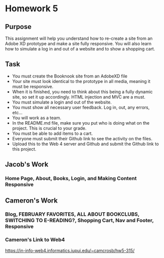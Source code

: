 # Homework 5

## Purpose

This assignment will help you understand how to re-create a site from an Adobe XD prototype and make a site fully responsive. You will also learn how to simulate a log in and out of a website and to show a shopping cart.  

## Task
- You must create the Booknook site from an AdobeXD file
- Your site must look identical to the prototype in all media, meaning it must be responsive. 
- When it is finished, you need to think about this being a fully dynamic site, so set it up accordingly. HTML injection and MVC are a must. 
- You must simulate a login and out of the website. 
- You must show all necessary user feedback. Log in, out, any errors, etc...
- You will work as a team. 
- In the README.md file, make sure you put who is doing what on the project. This is crucial to your grade. 
- You must be able to add items to a cart.  
- Everyone must submit their Github link to see the activity on the files. 
- Upload this to the Web 4 server and Github and submit the Github link to this project. 


## Jacob's Work

### Home Page, About, Books, Login, and Making Content Responsive

## Cameron's Work

### Blog, FEBRUARY FAVORITES, ALL ABOUT BOOKCLUBS, SWITCHING TO E-READING?, Shopping Cart, Nav and Footer, Responsive


### Cameron's Link to Web4
https://in-info-web4.informatics.iupui.edu/~camcrosb/hw5-315/
